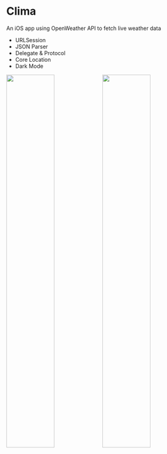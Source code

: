 # Clima
An iOS app using OpenWeather API to fetch live weather data

* URLSession
* JSON Parser
* Delegate & Protocol
* Core Location
* Dark Mode

<img src="https://user-images.githubusercontent.com/16203864/165218969-c9498528-7c86-478c-a733-0dc23d036b7c.png" width=50%><img src="https://user-images.githubusercontent.com/16203864/165218988-41c832fb-e05a-48c4-87da-7ff00edd1b11.png" width=50%>
